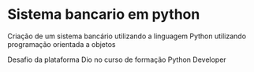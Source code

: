 # Sistema bancario em python

 Criação de um sistema bancário utilizando a linguagem Python utilizando programação orientada a objetos

 Desafio da plataforma Dio no curso de formação Python Developer
